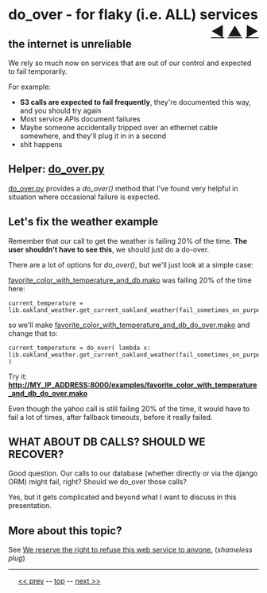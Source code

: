 do_over - for flaky (i.e. ALL) services <span style="float:right;">[&#x25C0;](24.md) [&#x25B2;](../README.md) [&#x25BA;](26.md)</span>
=========

## the internet is unreliable

We rely so much now on services that are out of our control and expected to fail temporarily.

For example:

* __S3 calls are expected to fail frequently__, they're documented this way, and you should try again
* Most service APIs document failures
* Maybe someone accidentally tripped over an ethernet cable somewhere, and they'll plug it in in a second
* shit happens

## Helper: [do_over.py](https://github.com/BrentNoorda/django_unusual/blob/master/lib/do_over.py)

[do_over.py](https://github.com/BrentNoorda/django_unusual/blob/master/lib/do_over.py) provides a _do_over()_ method that I've found very helpful in situation where occasional failure is expected.

## Let's fix the weather example

Remember that our call to get the weather is failing 20% of the time. __The user shouldn't have to see this__, we should just do a do-over.

There are a lot of options for _do_over()_, but we'll just look at a simple case:

[favorite_color_with_temperature_and_db.mako](https://github.com/BrentNoorda/django_unusual/blob/master/django_unusual/mako/examples/favorite_color_with_temperature_and_db.mako) was failing 20% of the time here:

    current_temperature = lib.oakland_weather.get_current_oakland_weather(fail_sometimes_on_purpose=True)

so we'll make [favorite_color_with_temperature_and_db_do_over.mako](https://github.com/BrentNoorda/django_unusual/blob/master/django_unusual/mako/examples/favorite_color_with_temperature_and_db_do_over.mako) and change that to:

    current_temperature = do_over( lambda x: lib.oakland_weather.get_current_oakland_weather(fail_sometimes_on_purpose=True) )

Try it: __[http://MY_IP_ADDRESS:8000/examples/favorite_color_with_temperature_and_db_do_over.mako](http://MY_IP_ADDRESS:8000/examples/favorite_color_with_temperature_and_db_do_over.mako)__

Even though the yahoo call is still failing 20% of the time, it would have to fail a lot of times, after fallback timeouts, before it really failed.

## WHAT ABOUT DB CALLS? SHOULD WE RECOVER?

Good question. Our calls to our database (whether directly or via the django ORM) might fail, right? Should we do_over those calls?

Yes, but it gets complicated and beyond what I want to discuss in this presentation.

## More about this topic?

See [We reserve the right to refuse this web service to anyone.](http://blog.problemssolvingproblems.com/2012/05/we-reserve-right-to-refuse-this-web.html) (*shameless plug*)

------

&nbsp;&nbsp;&nbsp;&nbsp; [&lt;&lt; prev](24.md) -- [top](../README.md) -- [next &gt;&gt;](26.md)